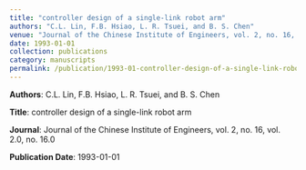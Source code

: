 ```yaml
---
title: "controller design of a single-link robot arm"
authors: "C.L. Lin, F.B. Hsiao, L. R. Tsuei, and B. S. Chen"
venue: "Journal of the Chinese Institute of Engineers, vol. 2, no. 16, vol. 2.0, no. 16.0"
date: 1993-01-01
collection: publications
category: manuscripts
permalink: /publication/1993-01-controller-design-of-a-single-link-robot-arm
---
```


**Authors**: C.L. Lin, F.B. Hsiao, L. R. Tsuei, and B. S. Chen

**Title**: controller design of a single-link robot arm

**Journal**: Journal of the Chinese Institute of Engineers, vol. 2, no. 16, vol. 2.0, no. 16.0

**Publication Date**: 1993-01-01
